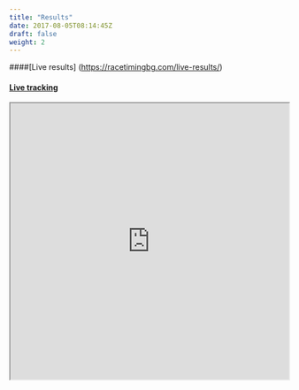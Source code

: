 ```yaml
---
title: "Results"
date: 2017-08-05T08:14:45Z
draft: false
weight: 2
---
```

####[Live results] (https://racetimingbg.com/live-results/)
#### [Live tracking](https://events.loggator.com/kupa-murgash-2018)
<iframe style="position: relative; width: 100%; height: 500px;" src="https://events.loggator.com/kupa-murgash-2018">Loading...</iframe>
